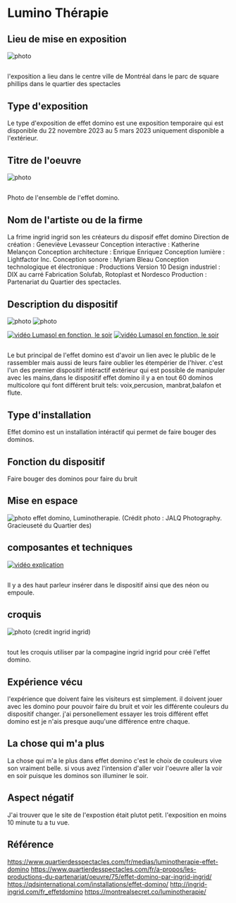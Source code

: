 # Lumino Thérapie

## Lieu de mise en exposition
![photo](medias/photo_entrée.jpg)
##
l'exposition a lieu dans le centre ville de Montréal dans le parc de square phillips dans le quartier des spectacles

## Type d'exposition 
Le type d'exposition de effet domino est une exposition temporaire qui est disponible du 22 novembre 2023 au 5 mars 2023 uniquement disponible a l'extérieur.

## Titre de l'oeuvre 
![photo](medias/photo_domino_dispositf.jpg)
## 
Photo de l'ensemble de l'effet domino. 

## Nom de l'artiste ou de la firme 
La frime ingrid ingrid son les créateurs du disposif effet domino
Direction de création : Geneviève Levasseur
Conception interactive : Katherine Melançon
Conception architecture : Enrique Enriquez
Conception lumière : Lightfactor Inc.
Conception sonore : Myriam Bleau
Conception technologique et électronique : Productions Version 10
Design industriel : DIX au carré
Fabrication Solufab, Rotoplast et Nordesco
Production : Partenariat du Quartier des spectacles.

## Description du dispositif
![photo](medias/photo_cartel.jpg)
![photo](medias/photo_cartel2.jpg)

[![vidéo Lumasol en fonction, le soir](medias/photo_domino_dispositf.jpg)](https://youtube.com/shorts/Ulz1GeQcgQE?feature=share)
[![vidéo Lumasol en fonction, le soir](medias/photo_domino_dispositf.jpg)](https://youtube.com/shorts/sMrVYtQY9bM?feature=share)
##
Le but principal de l'effet domino est d'avoir un lien avec le plublic de le rassembler mais aussi de leurs faire oublier les étempérier de l'hiver. c'est l'un des premier dispositif intéractif extérieur qui est possible de manipuler avec les mains,dans le dispositif effet domino il y a en tout 60 dominos multicolore qui font différent bruit tels: voix,percusion, manbrat,balafon et flute.

## Type d'installation
Effet domino est un installation intéractif qui permet de faire bouger des dominos.

## Fonction du dispositif
Faire bouger des dominos pour faire du bruit
## Mise en espace
![photo](medias/mise_en_espace_effet_domino.jpg)
effet domino, Luminotherapie. (Crédit photo : JALQ Photography. Gracieuseté du Quartier des)
## composantes et techniques
[![vidéo explication](medias/composant_effet_domino.jpg)](https://youtu.be/K5hbJGUTxYs)
## 
Il y a des haut parleur insérer dans le dispositif ainsi que des néon ou empoule.
## croquis
![photo](medias/effet_domino_croquis.jpg)
(credit ingrid ingrid)
##
tout les croquis utiliser par la compagine ingrid ingrid pour créé l'effet domino.

## Expérience vécu
l'expérience que doivent faire les visiteurs est simplement. il doivent jouer avec les domino pour pouvoir faire du bruit et voir les différente couleurs du dispositif changer. j'ai personellement essayer les trois différent effet domino est je n'ais presque auqu'une différence entre chaque.
## La chose qui m'a plus 
La chose qui m'a le plus dans effet domino c'est le choix de couleurs vive son vraiment belle. si vous avez l'intension d'aller voir l'oeuvre aller la voir en soir puisque les dominos son illuminer le soir.
## Aspect négatif 
J'ai trouver que le site de l'expostion était plutot petit. l'exposition en moins 10 minute tu a tu vue.
## Référence
https://www.quartierdesspectacles.com/fr/medias/luminotherapie-effet-domino
https://www.quartierdesspectacles.com/fr/a-propos/les-productions-du-partenariat/oeuvre/75/effet-domino-par-ingrid-ingrid/
https://qdsinternational.com/installations/effet-domino/
http://ingrid-ingrid.com/fr_effetdomino
https://montrealsecret.co/luminotherapie/
